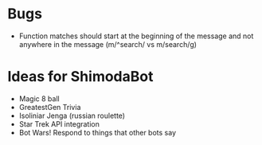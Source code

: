 # Bugs

 - Function matches should start at the beginning of the message and not anywhere in the message (m/^search/ vs m/search/g)

# Ideas for ShimodaBot

 - Magic 8 ball
 - GreatestGen Trivia
 - Isoliniar Jenga (russian roulette)
 - Star Trek API integration
 - Bot Wars! Respond to things that other bots say